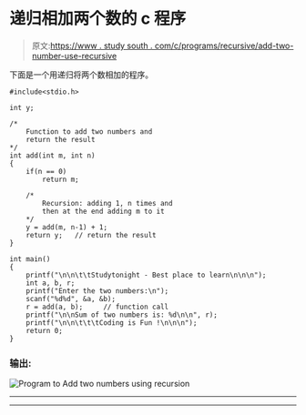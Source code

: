 # 递归相加两个数的 c 程序

> 原文:[https://www . study south . com/c/programs/recursive/add-two-number-use-recursive](https://www.studytonight.com/c/programs/recursion/adding-two-numbers-using-recursion)

下面是一个用递归将两个数相加的程序。

```
#include<stdio.h>

int y;

/*
    Function to add two numbers and
    return the result
*/
int add(int m, int n)
{
    if(n == 0)
        return m;

    /*
        Recursion: adding 1, n times and 
        then at the end adding m to it
    */
    y = add(m, n-1) + 1;
    return y;   // return the result
}

int main()
{
    printf("\n\n\t\tStudytonight - Best place to learn\n\n\n");
    int a, b, r;
    printf("Enter the two numbers:\n");
    scanf("%d%d", &a, &b);
    r = add(a, b);     // function call
    printf("\n\nSum of two numbers is: %d\n\n", r);
    printf("\n\n\t\t\tCoding is Fun !\n\n\n");
    return 0;
}
```

### 输出:

![Program to Add two numbers using recursion](../Images/73fc526d72c952c3ba46c767253da486.png)

* * *

* * *